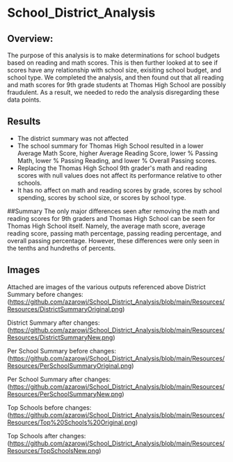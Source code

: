 # School_District_Analysis

## Overview:
The purpose of this analysis is to make determinations for school budgets based on reading and math scores. This is then further looked at to see if scores have any relationship with school size, exisiting school budget, and school type. We completed the analysis, and then found out that all reading and math scores for 9th grade students at Thomas High School are possibly fraudulent. As a result, we needed to redo the analysis disregarding these data points.

## Results
- The district summary was not affected
- The school summary for Thomas High School resulted in a lower Average Math Score, higher Average Reading Score, lower % Passing Math, lower % Passing Reading, and lower % Overall Passing scores.
- Replacing the Thomas High School 9th grader's math and reading scores with null values does not affect its performance relative to other schools.
- It has no affect on math and reading scores by grade, scores by school spending, scores by school size, or scores by school type.

##Summary
The only major differences seen after removing the math and reading scores for 9th graders and Thomas High School can be seen for Thomas High School itself. Namely, the average math score, average reading score, passing math percentage, passing reading percentage, and overall passing percentage. However, these differences were only seen in the tenths and hundreths of percents. 

## Images
Attached are images of the various outputs referenced above
District Summary before changes: (https://github.com/azarowj/School_District_Analysis/blob/main/Resources/Resources/DistrictSummaryOriginal.png)

District Summary after changes: (https://github.com/azarowj/School_District_Analysis/blob/main/Resources/Resources/DistrictSummaryNew.png)

Per School Summary before changes: (https://github.com/azarowj/School_District_Analysis/blob/main/Resources/Resources/PerSchoolSummaryOriginal.png)

Per School Summary after changes: (https://github.com/azarowj/School_District_Analysis/blob/main/Resources/Resources/PerSchoolSummaryNew.png)

Top Schools before changes: (https://github.com/azarowj/School_District_Analysis/blob/main/Resources/Resources/Top%20Schools%20Original.png)

Top Schools after changes: (https://github.com/azarowj/School_District_Analysis/blob/main/Resources/Resources/TopSchoolsNew.png)
